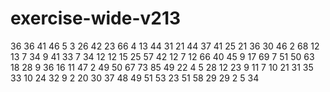 # exercise-wide-v213
36
36
41
46
5
3
26
42
23
66
4
13
44
31
21
44
37
41
25
21
36
30
46
2
68
12
13
7
34
9
41
33
7
34
12
12
15
25
57
42
12
7
12
66
40
45
9
17
69
7
51
50
63
18
28
9
36
16
11
47
2
49
50
67
73
85
49
22
4
5
28
12
23
9
11
7
10
21
31
35
33
10
24
32
9
2
20
30
37
48
49
51
53
23
51
58
29
29
2
5
34
